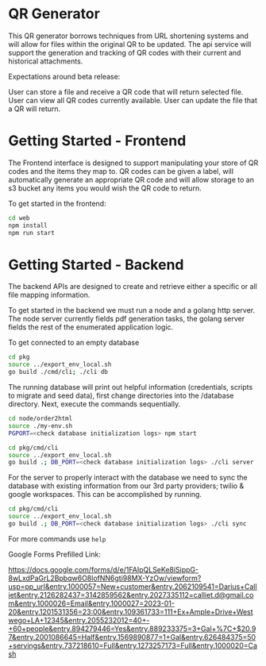 # QR Generator

This QR generator borrows techniques from URL shortening systems and will allow for files within the original QR to be updated. The api service will support the generation and tracking of QR codes with their current and historical attachments.

Expectations around beta release:

User can store a file and receive a QR code that will return selected file.
User can view all QR codes currently available.
User can update the file that a QR will return.

# Getting Started - Frontend

The Frontend interface is designed to support manipulating your store of QR codes and the items they map to. QR codes can be given a label, will automatically generate an appropriate QR code and will allow storage to an s3 bucket any items you would wish the QR code to return.

To get started in the frontend:

```bash
cd web
npm install
npm run start
```

# Getting Started - Backend

The backend APIs are designed to create and retrieve either a specific or all file mapping information.

To get started in the backend we must run a node and a golang http server. The node server currently fields pdf generation tasks, the golang server fields the rest of the enumerated application logic.

To get connected to an empty database

```bash
cd pkg
source ../export_env_local.sh
go build ./cmd/cli; ./cli db
```

The running database will print out helpful information (credentials, scripts to migrate and seed data), first change directories into the /database directory. Next, execute the commands sequentially.

```bash
cd node/order2html
source ./my-env.sh
PGPORT=<check database initialization logs> npm start
```

```bash
cd pkg/cmd/cli
source ../export_env_local.sh
go build .; DB_PORT=<check database initialization logs> ./cli server
```

For the server to properly interact with the database we need to sync the database with existing information from our 3rd party providers; twilio & google workspaces. This can be accomplished by running.

```bash
cd pkg/cmd/cli
source ../export_env_local.sh
go build .; DB_PORT=<check database initialization logs> ./cli sync
```

For more commands use `help`

Google Forms Prefilled Link:

https://docs.google.com/forms/d/e/1FAIpQLSeKe8iSippG-8wLxdPaGrL2Bpbqw6O8lofNN6gti98MX-YzOw/viewform?usp=pp_url&entry.1000057=New+customer&entry.2062109541=Darius+Calliet&entry.2126282437=3142859562&entry.2027335112=calliet.d@gmail.com&entry.1000026=Email&entry.1000027=2023-01-20&entry.1201531356=23:00&entry.109361733=111+Ex+Ample+Drive+Westwego+LA+12345&entry.2055232012=40+-+60+people&entry.894279446=Yes&entry.889233375=3+Gal+%7C+$20.97&entry.2001086645=Half&entry.1569890877=1+Gal&entry.626484375=50+servings&entry.737218610=Full&entry.1273257173=Full&entry.1000020=Cash